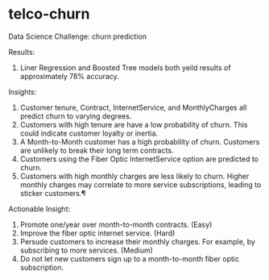 # telco-churn
Data Science Challenge: churn prediction

Results:
1. Liner Regression and Boosted Tree models both yeild results of approximately 78% accuracy.  

Insights:
1. Customer tenure, Contract, InternetService, and MonthlyCharges all predict churn to varying degrees. 
2. Customers with high tenure are have a low probability of churn. This could indicate customer loyalty or inertia. 
3. A Month-to-Month customer has a high probability of churn. Customers are unlikely to break their long term contracts. 
3. Customers using the Fiber Optic InternetService option are predicted to churn.
4. Customers with high monthly charges are less likely to churn. Higher monthly charges may correlate to more service subscriptions, leading to sticker customers.¶

Actionable Insight:
1. Promote one/year over month-to-month contracts. (Easy)
2. Improve the fiber optic internet service. (Hard)
3. Persude customers to increase their monthly charges. For example, by subscribing to more services. (Medium)
4. Do not let new customers sign up to a month-to-month fiber optic subscription. 
